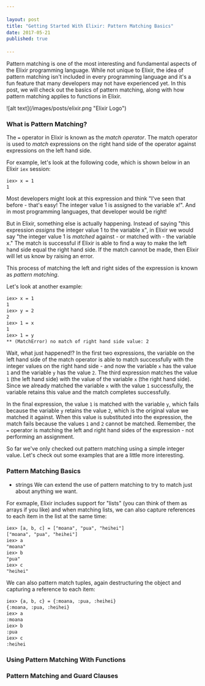 ```yaml
---

layout: post
title: "Getting Started With Elixir: Pattern Matching Basics"
date: 2017-05-21
published: true

---
```


Pattern matching is one of the most interesting and fundamental aspects of the Elixir programming language. While not unique to Elixir, the idea of pattern matching isn't included in every programming language and it's a fun feature that many developers may not have experienced yet. In this post, we will check out the basics of pattern matching, along with how pattern matching applies to functions in Elixir.

<span class="image right">
  ![alt text](/images/posts/elixir.png "Elixir Logo")
</span>

### What is Pattern Matching?
The `=` operator in Elixir is known as the *match operator*. The match operator is used to *match* expressions on the right hand side of the operator against expressions on the left hand side.

For example, let's look at the following code, which is shown below in an Elixir `iex` session:

```
iex> x = 1
1
```

Most developers might look at this expression and think "I've seen that before - that's easy! The integer value 1 is assigned to the variable x!". And in most programming languages, that developer would be right!

But in Elixir, something else is actually happening. Instead of saying "this expression *assigns* the integer value 1 to the variable x", in Elixir we would say "the integer value 1 is *matched* against - or matched with - the variable x." The match is successful if Elixir is able to find a way to make the left hand side equal the right hand side. If the match cannot be made, then Elixir will let us know by raising an error.

This process of matching the left and right sides of the expression is known as *pattern matching*.

Let's look at another example:
```
iex> x = 1
1
iex> y = 2
2
iex> 1 = x
1
iex> 1 = y
** (MatchError) no match of right hand side value: 2
```

Wait, what just happened!? In the first two expressions, the variable on the left hand side of the match operator is able to match successfully with the integer values on the right hand side - and now the variable `x` has the value `1` and the variable `y` has the value `2`. The third expression matches the value `1` (the left hand side) with the value of the variable `x` (the right hand side). Since we already matched the variable `x` with the value `1` successfully, the variable retains this value and the match completes successfully.

In the final expression, the value `1` is matched with the variable `y`, which fails because the variable `y` retains the value `2`, which is the original value we matched it against. When this value is substituted into the expression, the match fails because the values `1` and `2` cannot be matched. Remember, the `=` operator is matching the left and right hand sides of the expression - not performing an assignment.

So far we've only checked out pattern matching using a simple integer value. Let's check out some examples that are a little more interesting.

### Pattern Matching Basics
- strings
We can extend the use of pattern matching to try to match just about anything we want.

For exmaple, Elixir includes support for "lists" (you can think of them as arrays if you like) and when matching lists, we can also capture references to each item in the list at the same time:
```
iex> [a, b, c] = ["moana", "pua", "heihei"]
["moana", "pua", "heihei"]
iex> a
"moana"
iex> b
"pua"
iex> c
"heihei"
```

We can also pattern match tuples, again destructuring the object and capturing a reference to each item:
```
iex> {a, b, c} = {:moana, :pua, :heihei}
{:moana, :pua, :heihei}
iex> a
:moana
iex> b
:pua
iex> c
:heihei
```

### Using Pattern Matching With Functions

### Pattern Matching and Guard Clauses
